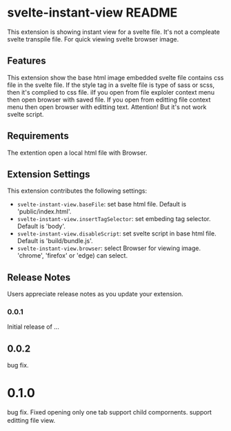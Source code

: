 # svelte-instant-view README

This extension is showing instant view for a svelte file.
It's not a compleate svelte transpile file. For quick viewing svelte browser image. 

## Features

This extension show the base html image embedded svelte file contains css file in the svelte file.
If the style tag in a svelte file is type of sass or scss, then it's complied to css file.
iIf you open from file exploler context menu then open browser with saved file. If you open from editting file context menu then open browser with editting text.
Attention! But it's not work svelte script.

## Requirements
The extention open a local html file with Browser.

## Extension Settings

This extension contributes the following settings:

* `svelte-instant-view.baseFile`: set base html file. Default is 'public/index.html'.
* `svelte-instant-view.insertTagSelector`: set embeding tag selector. Default is 'body'.
* `svelte-instant-view.disableScript`: set svelte script in base html file. Default is 'build/bundle.js'.
* `svelte-instant-view.browser`: select Browser for viewing image. 'chrome', 'firefox' or 'edge) can select.

## Release Notes

Users appreciate release notes as you update your extension.

### 0.0.1

Initial release of ...

## 0.0.2
bug fix.

# 0.1.0
bug fix. Fixed opening only one tab
support child compornents.
support editting file view.
　